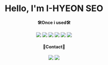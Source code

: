 <div style="text-align: center;">
        <h1>Hello, I'm I-HYEON SEO</h1>
        <div>
            <h4>🛠️Once i used🛠️</h4>
            <img src="https://img.shields.io/badge/Python-3766AB?style=flat-square&logo=Python&logoColor=white"/></a>
            <img src="https://img.shields.io/badge/JavaScript-F7DF1E?style=flat-square&logo=javascript&logoColor=black"/></a>
            <img src="https://img.shields.io/badge/Node.js-339933?style=flat-square&logo=nodedotjs&logoColor=white"/></a>
            <img src="https://img.shields.io/badge/React-61DAFB?style=flat-square&logo=React&logoColor=white"/></a>
            <img src="https://img.shields.io/badge/Django-092E20?style=flat-square&logo=Django&logoColor=white"/></a>
            <img src="https://img.shields.io/badge/Vue.js-4FC08D?style=flat-square&logo=Vue.js&logoColor=white"/></a>
        </div>
        <div>
            <h4>🙂Contact🙂</h4>   
            <a href="https://spacegg.tistory.com/"><img src="https://img.shields.io/badge/tistory-FF6000?style=flat-square&logo=Tistory&logoColor=white&link=https://spacegg.tistory.com/"/></a>
            <a href="https://www.instagram.com/ssafycial_9reat/"><img src="https://img.shields.io/badge/instagram-E4405F?style=flat-square&logo=Instagram&logoColor=white&link=https://www.instagram.com/ssafycial_9reat/"/></a>
        </div>
    </div>
